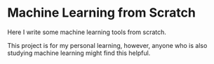 # Machine Learning from Scratch

Here I write some machine learning tools from scratch.  
  
This project is for my personal learning, however, anyone who is also studying machine learning might find this helpful.
